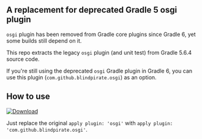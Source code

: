 ## A replacement for deprecated Gradle 5 osgi plugin

`osgi` plugin has been removed from Gradle core plugins since Gradle 6, yet some builds still depend on it.

This repo extracts the legacy `osgi` plugin (and unit test) from Gradle 5.6.4 source code.

If you're still using the deprecated `osgi` Gradle plugin in Gradle 6, you can use this plugin (`com.github.blindpirate.osgi`) as an option.

## How to use

[![Download](https://img.shields.io/gradle-plugin-portal/v/com.github.blindpirate.osgi)](https://plugins.gradle.org/plugin/com.github.blindpirate.osgi)

Just replace the original `apply plugin: 'osgi'` with `apply plugin: 'com.github.blindpirate.osgi'`.
